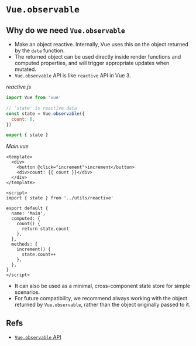 # `Vue.observable`

## Why do we need `Vue.observable`

- Make an object reactive. Internally, Vue uses this on the object returned by the `data` function.
- The returned object can be used directly inside render functions and computed properties, and will trigger appropriate
  updates when mutated.
- `Vue.observable` API is like `reactive` API in Vue 3.

_reactive.js_

```js
import Vue from 'vue'

// 'state' is reactive data
const state = Vue.observable({
  count: 0,
})

export { state }
```

_Main.vue_

```vue
<template>
  <div>
    <button @click="increment">increment</button>
    <div>count: {{ count }}</div>
  </div>
</template>

<script>
import { state } from '../utils/reactive'

export default {
  name: 'Main',
  computed: {
    count() {
      return state.count
    },
  },
  methods: {
    increment() {
      state.count++
    },
  },
}
</script>
```

- It can also be used as a minimal, cross-component state store for simple scenarios.
- For future compatibility, we recommend always working with the object returned by `Vue.observable`, rather than the
  object originally passed to it.

## Refs

- [`Vue.observable` API](https://v2.vuejs.org/v2/api/#Vue-observable)
